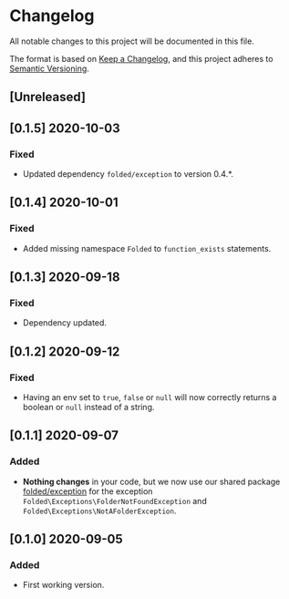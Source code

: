 # Changelog

All notable changes to this project will be documented in this file.

The format is based on [Keep a Changelog](https://keepachangelog.com/en/1.0.0/),
and this project adheres to [Semantic Versioning](https://semver.org/spec/v2.0.0.html).

## [Unreleased]

## [0.1.5] 2020-10-03

### Fixed

- Updated dependency `folded/exception` to version 0.4.\*.

## [0.1.4] 2020-10-01

### Fixed

- Added missing namespace `Folded` to `function_exists` statements.

## [0.1.3] 2020-09-18

### Fixed

- Dependency updated.

## [0.1.2] 2020-09-12

### Fixed

- Having an env set to `true`, `false` or `null` will now correctly returns a boolean or `null` instead of a string.

## [0.1.1] 2020-09-07

### Added

- **Nothing changes** in your code, but we now use our shared package [folded/exception](https://github.com/folded-php/exception) for the exception `Folded\Exceptions\FolderNotFoundException` and `Folded\Exceptions\NotAFolderException`.

## [0.1.0] 2020-09-05

### Added

- First working version.
